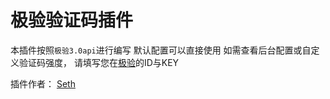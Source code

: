 # 极验验证码插件
本插件按照``极验3.0api``进行编写
默认配置可以直接使用
如需查看后台配置或自定义验证码强度，
请填写您在[极验](https://www.geetest.com)的ID与KEY


插件作者： [Seth](https://imseth.cn)
